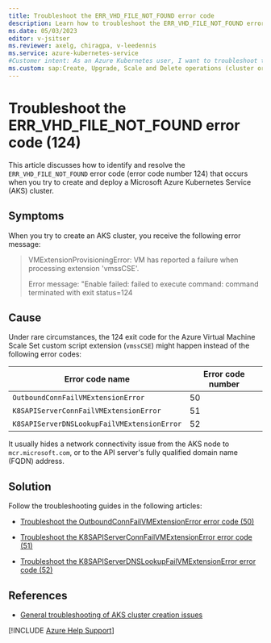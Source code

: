 ```yaml
---
title: Troubleshoot the ERR_VHD_FILE_NOT_FOUND error code
description: Learn how to troubleshoot the ERR_VHD_FILE_NOT_FOUND error (124) when you try to create and deploy an Azure Kubernetes Service (AKS) cluster.
ms.date: 05/03/2023
editor: v-jsitser
ms.reviewer: axelg, chiragpa, v-leedennis
ms.service: azure-kubernetes-service
#Customer intent: As an Azure Kubernetes user, I want to troubleshoot the ERR_VHD_FILE_NOT_FOUND error code (or error code OutboundConnFailVMExtensionError, error number 50 - or error code ERR_K8S_API_SERVER_CONN_FAIL, error number 51) so that I can successfully create and deploy an Azure Kubernetes Service (AKS) cluster.
ms.custom: sap:Create, Upgrade, Scale and Delete operations (cluster or nodepool)
---
```

# Troubleshoot the ERR_VHD_FILE_NOT_FOUND error code (124)

This article discusses how to identify and resolve the `ERR_VHD_FILE_NOT_FOUND` error code (error code number 124) that occurs when you try to create and deploy a Microsoft Azure Kubernetes Service (AKS) cluster.

## Symptoms

When you try to create an AKS cluster, you receive the following error message:

> VMExtensionProvisioningError: VM has reported a failure when processing extension 'vmssCSE'.
>
> Error message: "Enable failed: failed to execute command: command terminated with exit status=124

## Cause

Under rare circumstances, the 124 exit code for the Azure Virtual Machine Scale Set custom script extension (`vmssCSE`) might happen instead of the following error codes:

| Error code name                             | Error code number |
|---------------------------------------------|-------------------|
| `OutboundConnFailVMExtensionError`          | 50                |
| `K8SAPIServerConnFailVMExtensionError`      | 51                |
| `K8SAPIServerDNSLookupFailVMExtensionError` | 52                |

It usually hides a network connectivity issue from the AKS node to `mcr.microsoft.com`, or to the API server's fully qualified domain name (FQDN) address.

## Solution

Follow the troubleshooting guides in the following articles:

- [Troubleshoot the OutboundConnFailVMExtensionError error code (50)](error-code-outboundconnfailvmextensionerror.md)

- [Troubleshoot the K8SAPIServerConnFailVMExtensionError error code (51)](error-code-k8sapiserverconnfailvmextensionerror.md)

- [Troubleshoot the K8SAPIServerDNSLookupFailVMExtensionError error code (52)](error-code-k8sapiserverdnslookupfailvmextensionerror.md)

## References

- [General troubleshooting of AKS cluster creation issues](troubleshoot-aks-cluster-creation-issues.md)

[!INCLUDE [Azure Help Support](../../../includes/azure-help-support.md)]
